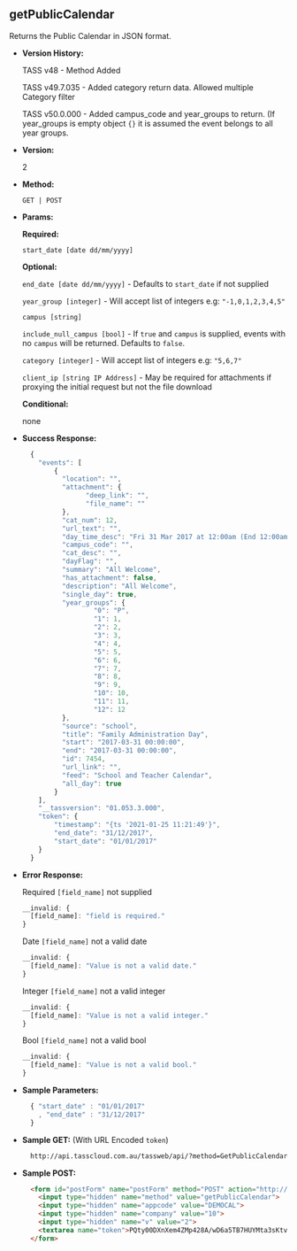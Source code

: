 **getPublicCalendar**
----
  Returns the Public Calendar in JSON format.

* **Version History:**

  TASS v48 - Method Added
  
  TASS v49.7.035 - Added category return data. Allowed multiple Category filter
  
  TASS v50.0.000 - Added campus_code and year_groups to return. (If year_groups is empty object `{}` it is assumed the event belongs to all year groups.
     
* **Version:**

  2

* **Method:**

  `GET | POST`
  
*  **Params:**

   **Required:**
 
   `start_date [date dd/mm/yyyy]`
   
   **Optional:**
 
   `end_date [date dd/mm/yyyy]` - Defaults to `start_date` if not supplied
   
   `year_group [integer]` - Will accept list of integers e.g: `"-1,0,1,2,3,4,5"`
   
   `campus [string]`
   
   `include_null_campus [bool]` - If `true` and `campus` is supplied, events with no `campus` will be returned. Defaults to `false`.

   `category [integer]` - Will accept list of integers e.g: `"5,6,7"`

   `client_ip [string IP Address]` - May be required for attachments if proxying the initial request but not the file download

   **Conditional:**

   none

* **Success Response:**

    ```javascript
      {
        "events": [
            {
              "location": "",
              "attachment": {
                    "deep_link": "",
                    "file_name": ""
              },
              "cat_num": 12,
              "url_text": "",
              "day_time_desc": "Fri 31 Mar 2017 at 12:00am (End 12:00am)",
              "campus_code": "",
              "cat_desc": "",
              "dayFlag": "",
              "summary": "All Welcome",
              "has_attachment": false,
              "description": "All Welcome",
              "single_day": true,
              "year_groups": {
                      "0": "P",
                      "1": 1,
                      "2": 2,
                      "3": 3,
                      "4": 4,
                      "5": 5,
                      "6": 6,
                      "7": 7,
                      "8": 8,
                      "9": 9,
                      "10": 10,
                      "11": 11,
                      "12": 12
              },
              "source": "school",
              "title": "Family Administration Day",
              "start": "2017-03-31 00:00:00",
              "end": "2017-03-31 00:00:00",
              "id": 7454,
              "url_link": "",
              "feed": "School and Teacher Calendar",
              "all_day": true
            }
        ],
        "__tassversion": "01.053.3.000",
        "token": {
            "timestamp": "{ts '2021-01-25 11:21:49'}",
            "end_date": "31/12/2017",
            "start_date": "01/01/2017"
        }
      }
  ```
 
* **Error Response:**

    Required `[field_name]` not supplied
    ```javascript
    __invalid: {
      [field_name]: "field is required."
    }
    ```
    
    Date `[field_name]` not a valid date
    ```javascript
    __invalid: {
      [field_name]: "Value is not a valid date."
    }
    ```
    
    Integer `[field_name]` not a valid integer
    ```javascript
    __invalid: {
      [field_name]: "Value is not a valid integer."
    }
    ```

    Bool `[field_name]` not a valid bool
    ```javascript
    __invalid: {
      [field_name]: "Value is not a valid bool."
    }
    ```
    
* **Sample Parameters:**

  ```javascript
    { "start_date" : "01/01/2017" 
      , "end_date" : "31/12/2017" 
    }
  ```

* **Sample GET:** (With URL Encoded `token`)

  ```HTML
    http://api.tasscloud.com.au/tassweb/api/?method=GetPublicCalendar&appcode=DEMOCAL&company=10&v=2&token=PQty00DXnXem4ZMp428A%2FwD6a5TB7HUYMta3sKtv89XwPsa%2FeB2RtUrAA5%2FWSxTA%2F%2Bm30VOCYMahvOVWTkTOmFJKzT8N67mvjRyULtu51I4%3D
  ```
  
* **Sample POST:**

  ```HTML
    <form id="postForm" name="postForm" method="POST" action="http://api.tasscloud.com.au/tassweb/api/">
      <input type="hidden" name="method" value="getPublicCalendar">
      <input type="hidden" name="appcode" value="DEMOCAL">
      <input type="hidden" name="company" value="10">
      <input type="hidden" name="v" value="2">
      <textarea name="token">PQty00DXnXem4ZMp428A/wD6a5TB7HUYMta3sKtv89XwPsa/eB2RtUrAA5/WSxTA/+m30VOCYMahvOVWTkTOmFJKzT8N67mvjRyULtu51I4=</textarea>
    </form>
  ```
